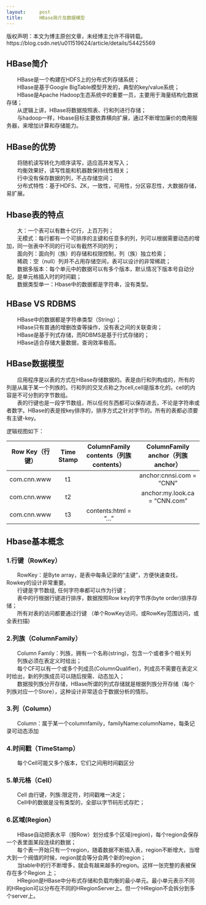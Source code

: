 ```yaml
---
layout:     post
title:      HBase简介及数据模型
---
```

<div id="article_content" class="article_content clearfix csdn-tracking-statistics" data-pid="blog" data-mod="popu_307" data-dsm="post">
								<div class="article-copyright">
					版权声明：本文为博主原创文章，未经博主允许不得转载。					https://blog.csdn.net/u011519624/article/details/54425569				</div>
								            <div id="content_views" class="markdown_views prism-atom-one-dark">
							<!-- flowchart 箭头图标 勿删 -->
							<svg xmlns="http://www.w3.org/2000/svg" style="display: none;"><path stroke-linecap="round" d="M5,0 0,2.5 5,5z" id="raphael-marker-block" style="-webkit-tap-highlight-color: rgba(0, 0, 0, 0);"></path></svg>
							<h2 id="hbase简介">HBase简介</h2>

<p>　　HBase是一个构建在HDFS上的分布式列存储系统； <br>
　　HBase是基于Google BigTable模型开发的，典型的key/value系统； <br>
　　HBase是Apache Hadoop生态系统中的重要一员，主要用于海量结构化数据存储； <br>
　　从逻辑上讲，HBase将数据按照表、行和列进行存储； <br>
　　与hadoop一样，Hbase目标主要依靠横向扩展，通过不断增加廉价的商用服务器，来增加计算和存储能力。</p>



<h2 id="hbase的优势">HBase的优势</h2>

<p>　　将随机读写转化为顺序读写，适应高并发写入； <br>
　　均衡效果好，读写性能和机器数保持线性相关； <br>
　　行中没有保存数据的列，不占存储空间； <br>
　　分布式特性：基于HDFS、ZK，一致性，可用性，分区容忍性，大数据存储，易扩展。</p>



<h2 id="hbase表的特点">Hbase表的特点</h2>

<p>　　大：一个表可以有数十亿行，上百万列； <br>
　　无模式：每行都有一个可排序的主键和任意多的列，列可以根据需要动态的增加，同一张表中不同的行可以有截然不同的列； <br>
　　面向列：面向列（族）的存储和权限控制，列（族）独立检索； <br>
　　稀疏：空（null）列并不占用存储空间，表可以设计的非常稀疏； <br>
　　数据多版本：每个单元中的数据可以有多个版本，默认情况下版本号自动分配，是单元格插入时的时间戳； <br>
　　数据类型单一：Hbase中的数据都是字符串，没有类型。</p>



<h2 id="hbase-vs-rdbms">HBase VS RDBMS</h2>

<p>　　HBase中的数据都是字符串类型（String）； <br>
　　HBase只有普通的增删改查等操作，没有表之间的关联查询； <br>
　　HBase是基于列式存储，而RDBMS是基于行式存储的； <br>
　　HBase适合存储大量数据，查询效率极高。</p>



<h2 id="hbase数据模型">HBase数据模型</h2>

<p>　　应用程序是以表的方式在HBase存储数据的。表是由行和列构成的，所有的列是从属于某一个列族的。行和列的交叉点称之为cell,cell是版本化的。cell的内容是不可分割的字节数组。 <br>
　　表的行键也是一段字节数组，所以任何东西都可以保存进去，不论是字符串或者数字。HBase的表是按key排序的，排序方式之针对字节的。所有的表都必须要有主键-key。</p>

<p>逻辑视图如下：</p>

<table>
<thead>
<tr>
  <th>Row Key（行键）</th>
  <th align="center">Time Stamp</th>
  <th align="center">ColumnFamily contents（列族contents）</th>
  <th align="center">ColumnFamily anchor（列族anchor）</th>
</tr>
</thead>
<tbody><tr>
  <td>com.cnn.www</td>
  <td align="center">t1</td>
  <td align="center"></td>
  <td align="center">anchor:cnnsi.com = “CNN”</td>
</tr>
<tr>
  <td>com.cnn.www</td>
  <td align="center">t2</td>
  <td align="center"></td>
  <td align="center">anchor:my.look.ca = “CNN.com”</td>
</tr>
<tr>
  <td>com.cnn.www</td>
  <td align="center">t3</td>
  <td align="center">contents:html = “…”</td>
  <td align="center"></td>
</tr>
</tbody></table>


<h2 id="hbase基本概念">Hbase基本概念</h2>



<h3 id="1行键rowkey">1.行键（RowKey）</h3>

<p>　　RowKey：是Byte array，是表中每条记录的“主键”，方便快速查找，Rowkey的设计非常重要。 <br>
　　行键是字节数组, 任何字符串都可以作为行键； <br>
　　表中的行根据行键进行排序，数据按照Row key的字节序(byte order)排序存储； <br>
　　所有对表的访问都要通过行键 （单个RowKey访问，或RowKey范围访问，或全表扫描)</p>



<h3 id="2列族columnfamily">2.列族（ColumnFamily）</h3>

<p>　　Column Family：列族，拥有一个名称(string)，包含一个或者多个相关列 <br>
　　列族必须在表定义时给出； <br>
　　每个CF可以有一个或多个列成员(ColumnQualifier)，列成员不需要在表定义时给出，新的列族成员可以随后按需、动态加入； <br>
　　数据按列族分开存储，HBase所谓的列式存储就是根据列族分开存储（每个列族对应一个Store），这种设计非常适合于数据分析的情形。</p>



<h3 id="3列column">3.列（Column）</h3>

<p>　　Column：属于某一个columnfamily，familyName:columnName，每条记录可动态添加</p>



<h3 id="4时间戳timestamp">4.时间戳（TimeStamp）</h3>

<p>　　每个Cell可能又多个版本，它们之间用时间戳区分</p>



<h3 id="5单元格cell">5.单元格（Cell）</h3>

<p>　　Cell 由行键，列族:限定符，时间戳唯一决定； <br>
　　Cell中的数据是没有类型的，全部以字节码形式存贮；</p>



<h3 id="6区域region">6.区域(Region）</h3>

<p>　　HBase自动把表水平（按Row）划分成多个区域(region)，每个region会保存一个表里面某段连续的数据； <br>
　　每个表一开始只有一个region，随着数据不断插入表，region不断增大，当增大到一个阀值的时候，region就会等分会两个新的region； <br>
　　当table中的行不断增多，就会有越来越多的region。这样一张完整的表被保存在多个Region 上； <br>
　　HRegion是HBase中分布式存储和负载均衡的最小单元。最小单元表示不同的HRegion可以分布在不同的HRegionServer上。但一个HRegion不会拆分到多个server上。</p>            </div>
						<link href="https://csdnimg.cn/release/phoenix/mdeditor/markdown_views-9e5741c4b9.css" rel="stylesheet">
                </div>